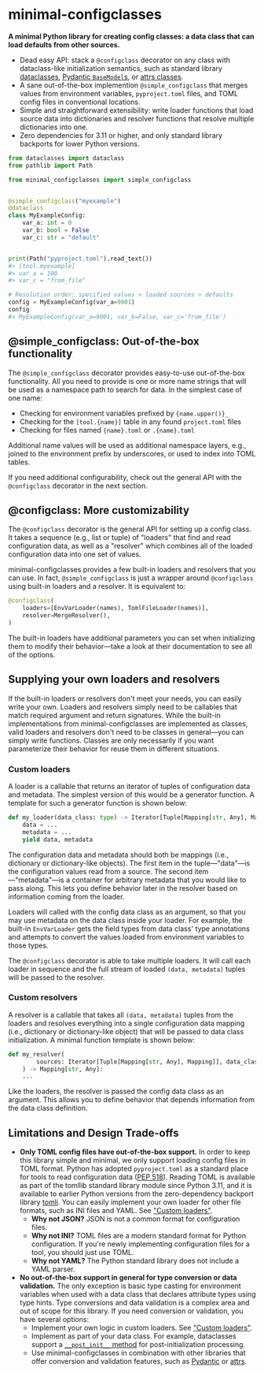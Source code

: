 # minimal-configclasses

**A minimal Python library for creating config classes: a data class that can load defaults from other sources.**

- Dead easy API: stack a `@configclass` decorator on any class with dataclass-like initialization semantics, such as standard library [dataclasses](https://docs.python.org/3/library/dataclasses.html), [Pydantic `BaseModel`s](https://docs.pydantic.dev/usage/models/), or [attrs classes](https://www.attrs.org/en/stable/overview.html).
- A sane out-of-the-box implemention `@simple_configclass` that merges values from environment variables, `pyproject.toml` files, and TOML config files in conventional locations.
- Simple and straightforward extensibility: write loader functions that load source data into dictionaries and resolver functions that resolve multiple dictionaries into one.
- Zero dependencies for 3.11 or higher, and only standard library backports for lower Python versions.

```python
from dataclasses import dataclass
from pathlib import Path

from minimal_configclasses import simple_configclass


@simple_configclass("myexample")
@dataclass
class MyExampleConfig:
    var_a: int = 0
    var_b: bool = False
    var_c: str = "default"


print(Path("pyproject.toml").read_text())
#> [tool.myexample]
#> var_a = 100
#> var_c = "from_file"

# Resolution order: specified values > loaded sources > defaults
config = MyExampleConfig(var_a=9001)
config
#> MyExampleConfig(var_a=9001, var_b=False, var_c='from_file')
```

## @simple_configclass: Out-of-the-box functionality

The `@simple_configclass` decorator provides easy-to-use out-of-the-box functionality. All you need to provide is one or more name strings that will be used as a namespace path to search for data. In the simplest case of one name:

- Checking for environment variables prefixed by `{name.upper()}_`
- Checking for the `[tool.{name}]` table in any found `project.toml` files
- Checking for files named `{name}.toml` or `.{name}.toml`

Additional name values will be used as additional namespace layers, e.g., joined to the environment prefix by underscores, or used to index into TOML tables.

If you need additional configurability, check out the general API with the `@configclass` decorator in the next section.

## @configclass: More customizability

The `@configclass` decorator is the general API for setting up a config class. It takes a sequence (e.g., list or tuple) of "loaders" that find and read configuration data, as well as a "resolver" which combines all of the loaded configuration data into one set of values.

minimal-configclasses provides a few built-in loaders and resolvers that you can use. In fact, `@simple_configclass` is just a wrapper around `@configclass` using built-in loaders and a resolver. It is equivalent to:

```python
@configclass(
    loaders=[EnvVarLoader(names), TomlFileLoader(names)],
    resolver=MergeResolver(),
)
```

The built-in loaders have additional parameters you can set when initializing them to modify their behavior—take a look at their documentation to see all of the options.

## Supplying your own loaders and resolvers

If the built-in loaders or resolvers don't meet your needs, you can easily write your own. Loaders and resolvers simply need to be callables that match required argument and return signatures. While the built-in implementations from minimal-configclasses are implemented as classes, valid loaders and resolvers don't need to be classes in general—you can simply write functions. Classes are only necessarily if you want parameterize their behavior for reuse them in different situations.

### Custom loaders

A loader is a callable that returns an iterator of tuples of configuration data and metadata. The simplest version of this would be a generator function. A template for such a generator function is shown below:

```python
def my_loader(data_class: type) -> Iterator[Tuple[Mapping[str, Any], Mapping]]:
    data = ...
    metadata = ...
    yield data, metadata
```

The configuration data and metadata should both be mappings (i.e., dictionary or dictionary-like objects). The first item in the tuple—"data"—is the configuration values read from a source. The second item—"metadata"—is a container for arbitrary metadata that you would like to pass along. This lets you define behavior later in the resolver based on information coming from the loader.

Loaders will called with the config data class as an argument, so that you may use metadata on the data class inside your loader. For example, the built-in `EnvVarLoader` gets the field types from data class' type annotations and attempts to convert the values loaded from environment variables to those types.

The `@configclass` decorator is able to take multiple loaders. It will call each loader in sequence and the full stream of loaded `(data, metadata)` tuples will be passed to the resolver.

### Custom resolvers

A resolver is a callable that takes all `(data, metadata)` tuples from the loaders and resolves everything into a single configuration data mapping (i.e., dictionary or dictionary-like object) that will be passed to data class initialization. A minimal function template is shown below:

```python
def my_resolver(
        sources: Iterator[Tuple[Mapping[str, Any], Mapping]], data_class: type
    ) -> Mapping[str, Any]:
    ...
```

Like the loaders, the resolver is passed the config data class as an argument. This allows you to define behavior that depends information from the data class definition.

## Limitations and Design Trade-offs

- **Only TOML config files have out-of-the-box support.** In order to keep this library simple and minimal, we only support loading config files in TOML format. Python has adopted `pyproject.toml` as a standard place for tools to read configuration data ([PEP 518](https://peps.python.org/pep-0518/#tool-table)). Reading TOML is available as part of the tomllib standard library module since Python 3.11, and it is available to earlier Python versions from the zero-dependency backport library [tomli](https://github.com/hukkin/tomli). You can easily implement your own loader for other file formats, such as INI files and YAML. See ["Custom loaders"](#custom-loaders).
    - **Why not JSON?** JSON is not a common format for configuration files.
    - **Why not INI?** TOML files are a modern standard format for Python configuration. If you're newly implementing configuration files for a tool, you should just use TOML.
    - **Why not YAML?** The Python standard library does not include a YAML parser.
- **No out-of-the-box support in general for type conversion or data validation.** The only exception is basic type casting for environment variables when used with a data class that declares attribute types using type hints. Type conversions and data validation is a complex area and out of scope for this library. If you need conversion or validation, you have several options:
    - Implement your own logic in custom loaders. See ["Custom loaders"](#custom-loaders).
    - Implement as part of your data class. For example, dataclasses support a [`__post_init__` method](https://docs.python.org/3/library/dataclasses.html#post-init-processing) for post-initialization processing.
    - Use minimal-configclasses in combination with other libraries that offer conversion and validation features, such as [Pydantic](https://docs.pydantic.dev/) or [attrs](https://www.attrs.org/en/stable/).
